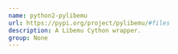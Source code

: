 ```yaml
---
name: python2-pylibemu
url: https://pypi.org/project/pylibemu/#files
description: A Libemu Cython wrapper.
group: None
---
```

